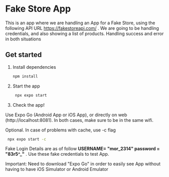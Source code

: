 # Fake Store App

This is an app where we are handling an App for a Fake Store, using the following API URL https://fakestoreapi.com/ . We are going to be handling credentials, and also showing a list of products. Handling success and error in both situations

## Get started

1. Install dependencies

   ```bash
   npm install
   ```

2. Start the app

   ```bash
    npx expo start
   ```


3. Check the app!


Use Expo Go (Android App or iOS App), or directly on web (http://localhost:8081). In both cases, make sure to be in the same wifi.



Optional. In case of problems with cache, use -c flag

   ```bash
    npx expo start -c
   ```

Fake Login Details are as of follow **USERNAME= "mor_2314" password = "83r5^_"** . Use these fake credentials to test App.


Important: Need to download "Expo Go" in order to easily see App without having to have iOS Simulator or Android Emulator

